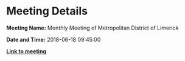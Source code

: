 # Meeting Details

**Meeting Name:** Monthly Meeting of Metropolitan District of Limerick

**Date and Time:** 2018-06-18 09:45:00

**<a href="https://www.limerick.ie/council/whats-on/monthly-meeting-metropolitan-district-limerick-41" target="_blank">Link to meeting</a>**
